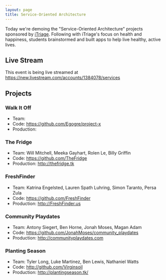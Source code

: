 ```yaml
---
layout: page
title: Service-Oriented Architecture
---
```


Today we're demoing the "Service-Oriented Architecture" projects sponsored by [iTriage](http://itriagehealth.com). Following with iTriage's focus on health and happiness, students brainstormed and built apps to help live healthy, active lives.

## Live Stream

This event is being live streamed at https://new.livestream.com/accounts/1384078/services

## Projects

### Walk It Off

* Team: 
* Code: https://github.com/Egogre/project-x
* Production: 

### The Fridge

* Team: Will Mitchell, Meeka Gayhart, Rolen Le, Billy Griffin
* Code: https://github.com/TheFridge
* Production: http://thefridge.tk

### FreshFinder

* Team: Katrina Engelsted, Lauren Spath Luhring, Simon Taranto, Persa Zula
* Code: https://github.com/FreshFinder
* Production: http://FreshFinder.us

### Community Playdates

* Team: Antony Siegert, Ben Horne, Jonah Moses, Magan Adam
* Code: https://github.com/JonahMoses/community_playdates
* Production: http://communityplaydates.com

### Planting Season

* Team: Tyler Long, Luke Martinez, Ben Lewis, Nathaniel Watts
* Code: http://github.com/Virginsoil
* Production: http://plantingseason.tk/


